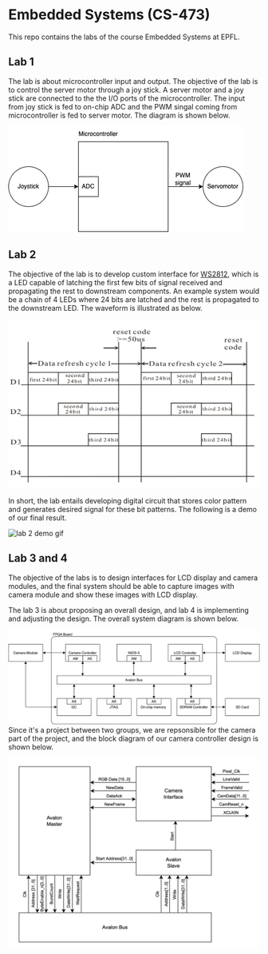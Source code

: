 # Embedded Systems (CS-473)
This repo contains the labs of the course Embedded Systems at EPFL.

## Lab 1
The lab is about microcontroller input and output. The objective of the lab is to control the server motor through a joy stick. A server motor and a joy stick are connected to the the I/O ports of the microcontroller. The input from joy stick is fed to on-chip ADC and the PWM singal coming from microcontroller is fed to server motor. The diagram is shown below.

![lab 1 system diagram](img/system_diagram.png)

## Lab 2
The objective of the lab is to develop custom interface for [WS2812](https://cdn-shop.adafruit.com/datasheets/WS2812.pdf), which is a LED capable of latching the first few bits of signal received and propagating the rest to downstream components. An example system would be a chain of 4 LEDs where 24 bits are latched and the rest is propagated to the downstream LED. The waveform is illustrated as below.

![example waveform for 4-LED chain](img/waveform.png) 

In short, the lab entails developing digital circuit that stores color pattern and generates desired signal for these bit patterns. The following is a demo of our final result.

![lab 2 demo gif](img/lab2-demo.gif)

## Lab 3 and 4
The objective of the labs is to design interfaces for LCD display and camera modules, and the final system should be able to capture images with camera module and show these images with LCD display.

The lab 3 is about proposing an overall design, and lab 4 is implementing and adjusting the design. The overall system diagram is shown below.

![lab 3 and 4 system diagram](img/lab3-4-system_diagram.png)
Since it's a project between two groups, we are repsonsible for the camera part of the project, and the block diagram of our camera controller design is shown below.

![block diagram for camera controller](img/Camera_Controller_Block_diagram.png) 